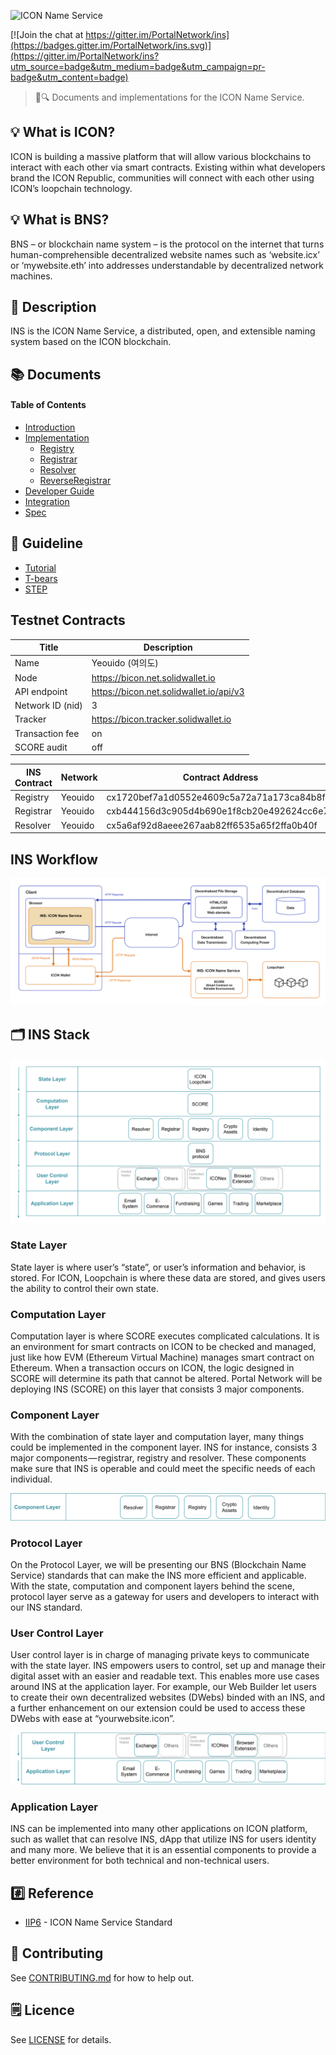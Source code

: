 ![ICON Name Service](./assets/cover.jpg)

[![Join the chat at https://gitter.im/PortalNetwork/ins](https://badges.gitter.im/PortalNetwork/ins.svg)](https://gitter.im/PortalNetwork/ins?utm_source=badge&utm_medium=badge&utm_campaign=pr-badge&utm_content=badge)

> 📖🔍 Documents and implementations for the ICON Name Service.

## 💡 What is ICON?
ICON is building a massive platform that will allow various blockchains to interact with each other via smart contracts.  Existing within what developers brand the ICON Republic, communities will connect with each other using ICON’s loopchain technology.

## 💡 What is BNS?
BNS – or blockchain name system – is the protocol on the internet that turns human-comprehensible decentralized website names such as ‘website.icx’ or ‘mywebsite.eth’ into addresses understandable by decentralized network machines.

## 📝 Description

INS is the ICON Name Service, a distributed, open, and extensible naming system based on the ICON blockchain.

## 📚 Documents

#### Table of Contents
- [Introduction](./docs/INTRODUCTION.md)
- [Implementation](./docs/IMPLEMENTATION.md)
    - [Registry](./docs/REGISTRY.md)
    - [Registrar](./docs/REGISTRAR.md)
    - [Resolver](./docs/RESOLVER.md)
    - [ReverseRegistrar](./docs/REVERSE_REGISTRAR.md)
- [Developer Guide](./docs/DEVELOPER_GUIDE.md)
- [Integration](./docs/INTEGRATION.md)
- [Spec](./ins/SPEC.md)

## 📝 Guideline
- [Tutorial](./docs/TUTORIAL.md)
- [T-bears](./docs/T-BEARS.md)
- [STEP](./docs/STEP.md)

## Testnet Contracts

Title            | Description
-----------------|-------------------------------------------------------
Name             | Yeouido (여의도)
Node             | https://bicon.net.solidwallet.io
API endpoint     | https://bicon.net.solidwallet.io/api/v3
Network ID (nid) | 3
Tracker          | https://bicon.tracker.solidwallet.io
Transaction fee	 | on
SCORE audit      | off

INS Contract | Network    | Contract Address                           | Transaction Hash
-------------|------------|--------------------------------------------|-----------------------------------------------
Registry     | Yeouido    | cx1720bef7a1d0552e4609c5a72a71a173ca84b8f7 | [0xbabcb7c2a92ff57654d08db662a0db2f1719b2adac2e99b37c3cf16b664afccb](https://bicon.tracker.solidwallet.io/transaction/0xbabcb7c2a92ff57654d08db662a0db2f1719b2adac2e99b37c3cf16b664afccb)
Registrar    | Yeouido    | cxb444156d3c905d4b690e1f8cb20e492624cc6e74 | [0x344a38f23e1e17af67519fe645c1cd9c9e67b7e129001edd13cb98030591729b](https://bicon.tracker.solidwallet.io/transaction/0x344a38f23e1e17af67519fe645c1cd9c9e67b7e129001edd13cb98030591729b)
Resolver     | Yeouido    | cx5a6af92d8aeee267aab82ff6535a65f2ffa0b40f | [0x5bd81c81c6bea2a09e406997741905135ca44048c879f861859daea448d6d643](https://bicon.tracker.solidwallet.io/transaction/0x5bd81c81c6bea2a09e406997741905135ca44048c879f861859daea448d6d643)

## INS Workflow

![INS Workflow](./assets/ICON_web3.png)

## 🗂️ INS Stack

![INS Stack](./assets/ICON_1.png)

### State Layer
State layer is where user’s “state”, or user’s information and behavior, is stored. For ICON, Loopchain is where these data are stored, and gives users the ability to control their own state.

### Computation Layer
Computation layer is where SCORE executes complicated calculations. It is an environment for smart contracts on ICON to be checked and managed, just like how EVM (Ethereum Virtual Machine) manages smart contract on Ethereum. When a transaction occurs on ICON, the logic designed in SCORE will determine its path that cannot be altered. Portal Network will be deploying INS (SCORE) on this layer that consists 3 major components.

### Component Layer
With the combination of state layer and computation layer, many things could be implemented in the component layer. INS for instance, consists 3 major components — registrar, registry and resolver. These components make sure that INS is operable and could meet the specific needs of each individual.

![Component Layer](./assets/ICON_2.png)

### Protocol Layer
On the Protocol Layer, we will be presenting our BNS (Blockchain Name Service) standards that can make the INS more efficient and applicable. With the state, computation and component layers behind the scene, protocol layer serve as a gateway for users and developers to interact with our INS standard.

### User Control Layer
User control layer is in charge of managing private keys to communicate with the state layer. INS empowers users to control, set up and manage their digital asset with an easier and readable text. This enables more use cases around INS at the application layer. For example, our Web Builder let users to create their own decentralized websites (DWebs) binded with an INS, and a further enhancement on our extension could be used to access these DWebs with ease at “yourwebsite.icon”.

![User Control Layer & Application Layer](./assets/ICON_3.png)

### Application Layer
INS can be implemented into many other applications on ICON platform, such as wallet that can resolve INS, dApp that utilize INS for users identity and many more. We believe that it is an essential components to provide a better environment for both technical and non-technical users.


## #️⃣ Reference
- [IIP6](https://github.com/icon-project/IIPs/blob/master/IIPS/iip-6.md) - ICON Name Service Standard

## 📣 Contributing
See [CONTRIBUTING.md](./CONTRIBUTING.md) for how to help out.

## 🗒 Licence
See [LICENSE](./LICENSE) for details.
